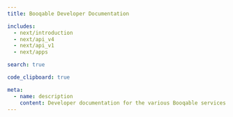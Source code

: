 ```yaml
---
title: Booqable Developer Documentation

includes:
  - next/introduction
  - next/api_v4
  - next/api_v1
  - next/apps

search: true

code_clipboard: true

meta:
  - name: description
    content: Developer documentation for the various Booqable services
---
```

